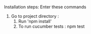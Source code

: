 Installation steps:
Enter these commands
1. Go to project directory :
    1. Run 'npm install'
    2. To run cucumber tests : npm test